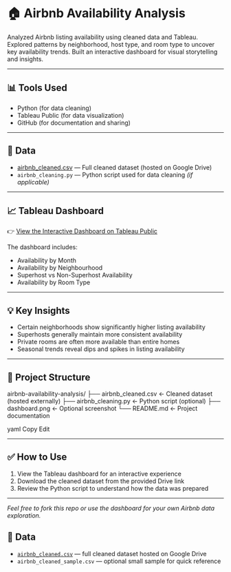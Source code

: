 # 🏠 Airbnb Availability Analysis

Analyzed Airbnb listing availability using cleaned data and Tableau. Explored patterns by neighborhood, host type, and room type to uncover key availability trends. Built an interactive dashboard for visual storytelling and insights.

---

## 📊 Tools Used

- Python (for data cleaning)
- Tableau Public (for data visualization)
- GitHub (for documentation and sharing)

---

## 📁 Data

- [airbnb_cleaned.csv](https://drive.google.com/your-google-drive-link-here) — Full cleaned dataset (hosted on Google Drive)
- `airbnb_cleaning.py` — Python script used for data cleaning *(if applicable)*

---

## 📈 Tableau Dashboard

👉 [View the Interactive Dashboard on Tableau Public](https://public.tableau.com/your-dashboard-link-here)

The dashboard includes:
- Availability by Month
- Availability by Neighbourhood
- Superhost vs Non-Superhost Availability
- Availability by Room Type

---

## 💡 Key Insights

- Certain neighborhoods show significantly higher listing availability
- Superhosts generally maintain more consistent availability
- Private rooms are often more available than entire homes
- Seasonal trends reveal dips and spikes in listing availability

---

## 🔗 Project Structure

airbnb-availability-analysis/
├── airbnb_cleaned.csv ← Cleaned dataset (hosted externally)
├── airbnb_cleaning.py ← Python script (optional)
├── dashboard.png ← Optional screenshot
└── README.md ← Project documentation

yaml
Copy
Edit

---

## ✅ How to Use

1. View the Tableau dashboard for an interactive experience  
2. Download the cleaned dataset from the provided Drive link  
3. Review the Python script to understand how the data was prepared

---

*Feel free to fork this repo or use the dashboard for your own Airbnb data exploration.*

## 📁 Data

- [`airbnb_cleaned.csv`](https://drive.google.com/your-share-link) — full cleaned dataset hosted on Google Drive
- `airbnb_cleaned_sample.csv` — optional small sample for quick reference
